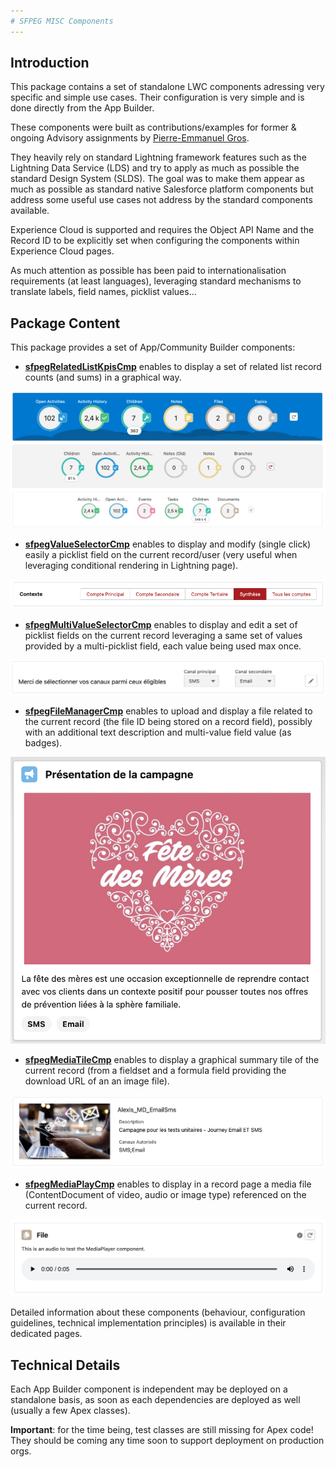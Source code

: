 ```yaml
---
# SFPEG MISC Components
---
```


## Introduction

This package contains a set of standalone LWC components adressing very specific and simple use cases.
Their configuration is very simple and is done directly from the App Builder.

These components were built as contributions/examples for former & ongoing Advisory assignments by 
[Pierre-Emmanuel Gros](https://github.com/pegros). 

They heavily rely on standard Lightning framework features such as the Lightning Data Service (LDS) 
and try to apply as much as possible the standard Design System (SLDS). 
The goal was to make them appear as much as possible as standard native Salesforce platform components 
but address some useful use cases not address by the standard components available.

Experience Cloud is supported and requires the Object API Name and the Record ID to be explicitly
set when configuring the components within Experience Cloud pages.

As much attention as possible has been paid to internationalisation requirements (at least languages),
leveraging standard mechanisms to translate labels, field names, picklist values...


## Package Content

This package provides a set of App/Community Builder components:

* **[sfpegRelatedListKpisCmp](/help/sfpegRelatedListKpisCmp.md)** enables to display a set
of related list record counts (and sums) in a graphical way.

![Related List KPIs](/media/sfpegRelatedListKpis.png)

* **[sfpegValueSelectorCmp](/help/sfpegValueSelectorCmp.md)** enables to display and modify
(single click) easily a picklist field on the current record/user (very useful when leveraging
conditional rendering in Lightning page).

![Value Selector in Buttons mode](/media/sfpegValueSelectorButtons.png)

* **[sfpegMultiValueSelectorCmp](/help/sfpegMultiValueSelectorCmp.md)** enables to display
and edit a set of picklist fields on the current record leveraging a same set of values provided
by a multi-picklist field, each value being used max once.

![Multi-Value Selector](/media/sfpegMultiValueSelector.png)

* **[sfpegFileManagerCmp](/help/sfpegFileManagerCmp.md)** enables to upload and display a file
related to the current record (the file ID being stored on a record field), possibly with 
an additional text description and multi-value field value (as badges).

![File Manager](/media/sfpegFileManager.png) 

* **[sfpegMediaTileCmp](/help/sfpegMediaTileCmp.md)** enables to display a graphical summary tile
of the current record (from a fieldset and a formula field providing the download URL of 
an an image file).

![Media Tile Base Display](/media/sfpegMediaTile.png)

* **[sfpegMediaPlayCmp](/help/sfpegMediaPlayCmp.md)** enables to display in a record page a media
file (ContentDocument of video, audio or image type) referenced on the current record.

![Media Player](/media/sfpegMediaPlayer.png) 

Detailed information about these components (behaviour, configuration guidelines,
technical implementation principles) is available in their dedicated pages.


## Technical Details

Each App Builder component is independent may be deployed on a standalone basis, as soon as each
dependencies are deployed as well (usually a few Apex classes).

**Important**: for the time being, test classes are still missing for Apex code! They should be 
coming any time soon to support deployment on production orgs.
